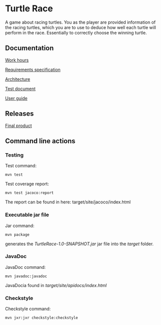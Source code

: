 # Turtle Race

A game about racing turtles. You as the player are provided information of the racing turtles, which you are to use to deduce how well each turtle will perform in the race. Essentially to correctly choose the winning turtle.

## Documentation
[Work hours](https://github.com/SirVeggie/otm-harjoitustyo/blob/master/Documentation/work_hours.md)

[Requirements specification](https://github.com/SirVeggie/otm-harjoitustyo/blob/master/Documentation/requirements_specification.md)

[Architecture](https://github.com/SirVeggie/otm-harjoitustyo/blob/master/Documentation/architecture.md)

[Test document](https://github.com/SirVeggie/otm-harjoitustyo/blob/master/Documentation/Test%20document.md)

[User guide](https://github.com/SirVeggie/otm-harjoitustyo/blob/master/Documentation/User%20guide.md)

## Releases

[Final product]()

## Command line actions

### Testing

Test command:

```
mvn test
```

Test coverage report:

```
mvn test jacoco:report
```

The report can be found in here: target/site/jacoco/index.html

### Executable jar file

Jar command:

```
mvn package
```

generates the _TurtleRace-1.0-SNAPSHOT.jar_ jar file into the _target_ folder.

### JavaDoc

JavaDoc command:

```
mvn javadoc:javadoc
```

JavaDocia found in _target/site/apidocs/index.html_

### Checkstyle

Checkstyle command:

```
mvn jxr:jxr checkstyle:checkstyle
```
